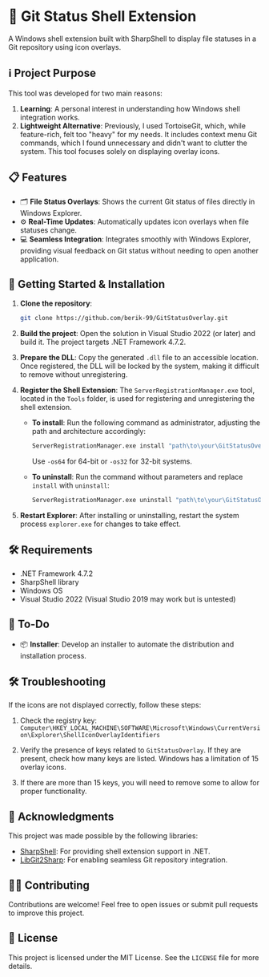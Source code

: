 # 🐙 Git Status Shell Extension

A Windows shell extension built with SharpShell to display file statuses in a Git repository using icon overlays.

## ℹ️ Project Purpose

This tool was developed for two main reasons:

1. **Learning**: A personal interest in understanding how Windows shell integration works.
2. **Lightweight Alternative**: Previously, I used TortoiseGit, which, while feature-rich, felt too "heavy" for my needs. It includes context menu Git commands, which I found unnecessary and didn't want to clutter the system. This tool focuses solely on displaying overlay icons.

## 📋 Features

- 🗂️ **File Status Overlays**: Shows the current Git status of files directly in Windows Explorer.
- ⚙️ **Real-Time Updates**: Automatically updates icon overlays when file statuses change.
- 💻 **Seamless Integration**: Integrates smoothly with Windows Explorer, providing visual feedback on Git status without needing to open another application.

## 🚀 Getting Started & Installation

1. **Clone the repository**:
   ```bash
   git clone https://github.com/berik-99/GitStatusOverlay.git
   ```
2. **Build the project**:
   Open the solution in Visual Studio 2022 (or later) and build it. The project targets .NET Framework 4.7.2.

3. **Prepare the DLL**:
   Copy the generated `.dll` file to an accessible location. Once registered, the DLL will be locked by the system, making it difficult to remove without unregistering.

4. **Register the Shell Extension**:
   The `ServerRegistrationManager.exe` tool, located in the `Tools` folder, is used for registering and unregistering the shell extension.

   - **To install**:
     Run the following command as administrator, adjusting the path and architecture accordingly:
     ```bash
     ServerRegistrationManager.exe install "path\to\your\GitStatusOverlay.ShellExtension.dll" -codebase -os64|os32
     ```
     Use `-os64` for 64-bit or `-os32` for 32-bit systems.

   - **To uninstall**:
     Run the command without parameters and replace `install` with `uninstall`:
     ```bash
     ServerRegistrationManager.exe uninstall "path\to\your\GitStatusOverlay.ShellExtension.dll"
     ```

5. **Restart Explorer**:
   After installing or uninstalling, restart the system process `explorer.exe` for changes to take effect.

## 🛠 Requirements

- .NET Framework 4.7.2
- SharpShell library
- Windows OS
- Visual Studio 2022 (Visual Studio 2019 may work but is untested)

## 🔧 To-Do

- 📦 **Installer**: Develop an installer to automate the distribution and installation process.

## 🛠 Troubleshooting

If the icons are not displayed correctly, follow these steps:

1. Check the registry key: 
   `Computer\HKEY_LOCAL_MACHINE\SOFTWARE\Microsoft\Windows\CurrentVersion\Explorer\ShellIconOverlayIdentifiers`
   
2. Verify the presence of keys related to `GitStatusOverlay`. If they are present, check how many keys are listed. Windows has a limitation of 15 overlay icons. 

3. If there are more than 15 keys, you will need to remove some to allow for proper functionality.

## 🙏 Acknowledgments

This project was made possible by the following libraries:

- [SharpShell](https://github.com/dwmkerr/sharpshell): For providing shell extension support in .NET.
- [LibGit2Sharp](https://github.com/libgit2/libgit2sharp): For enabling seamless Git repository integration.

## 🧑‍💻 Contributing

Contributions are welcome! Feel free to open issues or submit pull requests to improve this project.

## 📄 License

This project is licensed under the MIT License. See the `LICENSE` file for more details.
